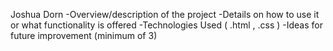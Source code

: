 Joshua Dorn
-Overview/description of the project
-Details on how to use it or what functionality is offered
-Technologies Used ( .html , .css )
-Ideas for future improvement (minimum of 3)